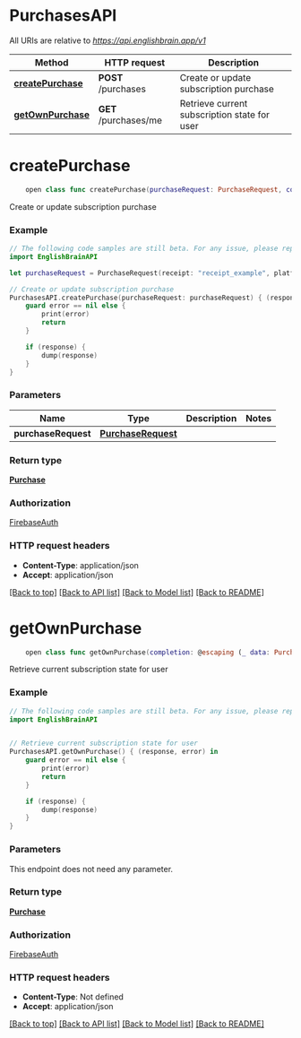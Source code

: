 # PurchasesAPI

All URIs are relative to *https://api.englishbrain.app/v1*

Method | HTTP request | Description
------------- | ------------- | -------------
[**createPurchase**](PurchasesAPI.md#createpurchase) | **POST** /purchases | Create or update subscription purchase
[**getOwnPurchase**](PurchasesAPI.md#getownpurchase) | **GET** /purchases/me | Retrieve current subscription state for user


# **createPurchase**
```swift
    open class func createPurchase(purchaseRequest: PurchaseRequest, completion: @escaping (_ data: Purchase?, _ error: Error?) -> Void)
```

Create or update subscription purchase

### Example
```swift
// The following code samples are still beta. For any issue, please report via http://github.com/OpenAPITools/openapi-generator/issues/new
import EnglishBrainAPI

let purchaseRequest = PurchaseRequest(receipt: "receipt_example", platform: "platform_example", plan: "plan_example", storeTransactionId: "storeTransactionId_example", promoCode: "promoCode_example") // PurchaseRequest | 

// Create or update subscription purchase
PurchasesAPI.createPurchase(purchaseRequest: purchaseRequest) { (response, error) in
    guard error == nil else {
        print(error)
        return
    }

    if (response) {
        dump(response)
    }
}
```

### Parameters

Name | Type | Description  | Notes
------------- | ------------- | ------------- | -------------
 **purchaseRequest** | [**PurchaseRequest**](PurchaseRequest.md) |  | 

### Return type

[**Purchase**](Purchase.md)

### Authorization

[FirebaseAuth](../README.md#FirebaseAuth)

### HTTP request headers

 - **Content-Type**: application/json
 - **Accept**: application/json

[[Back to top]](#) [[Back to API list]](../README.md#documentation-for-api-endpoints) [[Back to Model list]](../README.md#documentation-for-models) [[Back to README]](../README.md)

# **getOwnPurchase**
```swift
    open class func getOwnPurchase(completion: @escaping (_ data: Purchase?, _ error: Error?) -> Void)
```

Retrieve current subscription state for user

### Example
```swift
// The following code samples are still beta. For any issue, please report via http://github.com/OpenAPITools/openapi-generator/issues/new
import EnglishBrainAPI


// Retrieve current subscription state for user
PurchasesAPI.getOwnPurchase() { (response, error) in
    guard error == nil else {
        print(error)
        return
    }

    if (response) {
        dump(response)
    }
}
```

### Parameters
This endpoint does not need any parameter.

### Return type

[**Purchase**](Purchase.md)

### Authorization

[FirebaseAuth](../README.md#FirebaseAuth)

### HTTP request headers

 - **Content-Type**: Not defined
 - **Accept**: application/json

[[Back to top]](#) [[Back to API list]](../README.md#documentation-for-api-endpoints) [[Back to Model list]](../README.md#documentation-for-models) [[Back to README]](../README.md)

